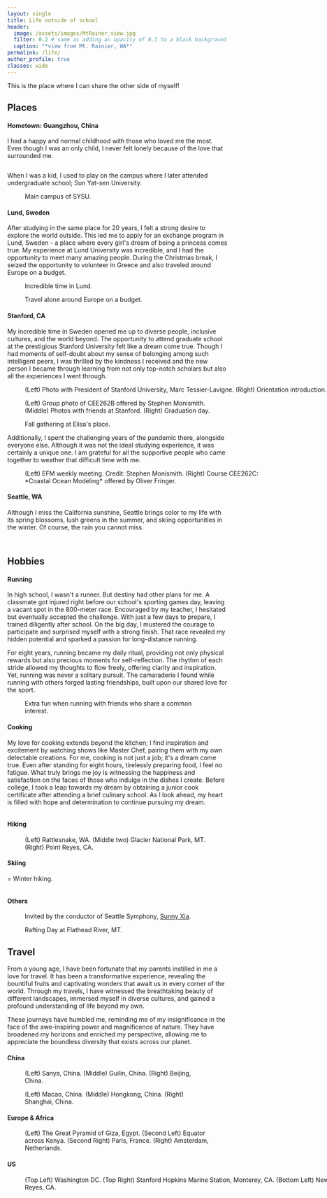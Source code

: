 ```yaml
---
layout: single
title: Life outside of school
header:
  image: /assets/images/MtRainer_view.jpg
  filter: 0.2 # same as adding an opacity of 0.3 to a black background
  caption: "*view from Mt. Rainier, WA*"
permalink: /life/
author_profile: true
classes: wide
---
```


This is the place where I can share the other side of myself!

## Places

#### Hometown: Guangzhou, China
I had a happy and normal childhood with those who loved me the most. Even though I was an only child, I never felt lonely because of the love that surrounded me.

<figure style="width: 560px" class="align-center">
  <img src="/assets/images/gz.jpg" alt="">
</figure> 

When I was a kid, I used to play on the campus where I later attended undergraduate school; Sun Yat-sen University.

<figure style="width: 800px" class="align-center">
  <img src="/assets/images/SYSU_grad.jpg" alt="">
  <figcaption>Main campus of SYSU.</figcaption>
</figure> 

#### Lund, Sweden
After studying in the same place for 20 years, I felt a strong desire to explore the world outside. This led me to apply for an exchange program in Lund, Sweden - a place where every girl's dream of being a princess comes true. My experience at Lund University was incredible, and I had the opportunity to meet many amazing people. During the Christmas break, I seized the opportunity to volunteer in Greece and also traveled around Europe on a budget.

<figure class="align-center">
  <img src="/assets/images/lund.jpg" alt="">
  <figcaption>Incredible time in Lund.</figcaption>
</figure> 

<figure class="align-center">
  <img src="/assets/images/EUtravel.jpg" alt="">
  <figcaption> Travel alone around Europe on a budget.</figcaption>
</figure> 

#### Stanford, CA
My incredible time in Sweden opened me up to diverse people, inclusive cultures, and the world beyond. The opportunity to attend graduate school at the prestigious Stanford University felt like a dream come true. Though I had moments of self-doubt about my sense of belonging among such intelligent peers, I was thrilled by the kindness I received and the new person I became through learning from not only top-notch scholars but also all the experiences I went through.

<figure style="width: 800px" class="align-center">
  <img src="/assets/images/SU1.jpg" alt="">
  <figcaption>(Left) Photo with President of Stanford University, Marc Tessier-Lavigne. (Right) Orientation introduction.</figcaption>
</figure> 

<figure class="align-center">
  <img src="/assets/images/SU2.jpg" alt="">
  <figcaption>(Left) Group photo of CEE262B offered by Stephen Monismith. (Middle) Photos with friends at Stanford. (Right) Graduation day.</figcaption>
</figure> 

<figure style="width: 800px" class="align-center">
  <img src="/assets/images/Elisa.jpg" alt="">
  <figcaption> Fall gathering at Elisa's place.</figcaption>
</figure> 

Additionally, I spent the challenging years of the pandemic there, alongside everyone else. Although it was not the ideal studying experience, it was certainly a unique one. I am grateful for all the supportive people who came together to weather that difficult time with me.

<figure style="width: 560px" class="align-center">
  <img src="/assets/images/online.jpg" alt="">
  <figcaption>(Left) EFM weekly meeting. Credit: Stephen Monismith. (Right) Course CEE262C: *Coastal Ocean Modeling* offered by Oliver Fringer.</figcaption>
</figure> 

#### Seattle, WA
Although I miss the California sunshine, Seattle brings color to my life with its spring blossoms, lush greens in the summer, and skiing opportunities in the winter. Of course, the rain you cannot miss.

<figure class="align-center">
  <img src="/assets/images/Seattle1.jpg" alt="">
</figure> 

<figure class="align-center">
  <img src="/assets/images/Seattle2.jpg" alt="">
</figure>


## Hobbies
#### Running
In high school, I wasn't a runner. But destiny had other plans for me. A classmate got injured right before our school's sporting games day, leaving a vacant spot in the 800-meter race. Encouraged by my teacher, I hesitated but eventually accepted the challenge. With just a few days to prepare, I trained diligently after school. On the big day, I mustered the courage to participate and surprised myself with a strong finish. That race revealed my hidden potential and sparked a passion for long-distance running.

For eight years, running became my daily ritual, providing not only physical rewards but also precious moments for self-reflection. The rhythm of each stride allowed my thoughts to flow freely, offering clarity and inspiration. Yet, running was never a solitary pursuit. The camaraderie I found while running with others forged lasting friendships, built upon our shared love for the sport.

<figure class="align-center">
  <img src="/assets/images/Running.jpg" alt="">
  <figcaption> Extra fun when running with friends who share a common interest.</figcaption>
</figure> 

#### Cooking
My love for cooking extends beyond the kitchen; I find inspiration and excitement by watching shows like Master Chef, pairing them with my own delectable creations. For me, cooking is not just a job; it's a dream come true. Even after standing for eight hours, tirelessly preparing food, I feel no fatigue. What truly brings me joy is witnessing the happiness and satisfaction on the faces of those who indulge in the dishes I create. Before college, I took a leap towards my dream by obtaining a junior cook certificate after attending a brief culinary school. As I look ahead, my heart is filled with hope and determination to continue pursuing my dream.

<figure style="width: 560px" class="align-center">
  <img src="/assets/images/cooking.jpg" alt="">
</figure> 

#### Hiking

<figure class="align-center">
  <img src="/assets/images/Hiking.jpg" alt="">
  <figcaption> (Left) Rattlesnake, WA. (Middle two) Glacier National Park, MT. (Right) Point Reyes, CA. </figcaption>
</figure> 


#### Skiing
= Winter hiking.

<figure class="align-center">
  <img src="/assets/images/Skiing.jpg" alt="">
</figure> 

#### Others

<figure style="width: 800px" class="align-center">
  <img src="/assets/images/Concert.jpg" alt="">
  <figcaption> Invited by the conductor of Seattle Symphony, <a href="https://www.seattlesymphony.org/about/conductors/sunny-xia">Sunny Xia</a>. </figcaption>
</figure> 

<figure class="align-center">
  <img src="/assets/images/Glacier.jpg" alt="">
  <figcaption> Rafting Day at Flathead River, MT. </figcaption>
</figure> 

## Travel
From a young age, I have been fortunate that my parents instilled in me a love for travel. It has been a transformative experience, revealing the bountiful fruits and captivating wonders that await us in every corner of the world. Through my travels, I have witnessed the breathtaking beauty of different landscapes, immersed myself in diverse cultures, and gained a profound understanding of life beyond my own.

These journeys have humbled me, reminding me of my insignificance in the face of the awe-inspiring power and magnificence of nature. They have broadened my horizons and enriched my perspective, allowing me to appreciate the boundless diversity that exists across our planet.

#### China

<figure class="align-center">
  <img src="/assets/images/China0.jpg" alt="">
  <figcaption> (Left) Sanya, China. (Middle) Guilin, China. (Right) Beijing, China. </figcaption>
</figure> 

<figure class="align-center">
  <img src="/assets/images/China1.jpg" alt="">
  <figcaption> (Left) Macao, China. (Middle) Hongkong, China. (Right) Shanghai, China. </figcaption>
</figure> 

#### Europe & Africa

<figure class="align-center">
  <img src="/assets/images/europe.jpg" alt="">
  <figcaption> (Left) The Great Pyramid of Giza, Egypt. (Second Left) Equator across Kenya. (Second Right) Paris, France. (Right) Amsterdam, Netherlands. </figcaption>
</figure> 

#### US

<figure style="width:960px" class="align-center">
  <img src="/assets/images/US.jpg" alt="">
  <figcaption> (Top Left) Washington DC. (Top Right) Stanford Hopkins Marine Station, Monterey, CA. (Bottom Left) New York City, NY. (Bottom Right)Point Reyes, CA. </figcaption>
</figure> 



